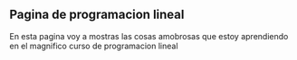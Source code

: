 ## Pagina de programacion lineal

En esta pagina voy a mostras las cosas amobrosas que estoy aprendiendo en el magnifico curso de programacion lineal
